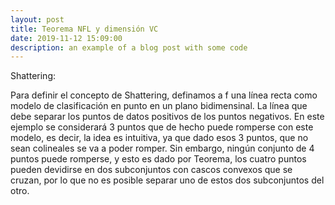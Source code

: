 ```yaml
---
layout: post
title: Teorema NFL y dimensión VC
date: 2019-11-12 15:09:00
description: an example of a blog post with some code
---
```

Shattering:

Para definir el concepto de Shattering, definamos a f una línea recta como modelo de clasificación en punto en un plano bidimensinal. La línea que debe separar los puntos de datos positivos de los puntos negativos. En este ejemplo se considerará 3 puntos que de hecho puede romperse con este modelo, es decir, la idea es intuitiva, ya que dado esos 3 puntos, que no sean colineales se va a poder romper. Sin embargo, ningún conjunto de 4 puntos puede romperse, y esto es dado por Teorema, los cuatro puntos pueden devidirse en dos subconjuntos con cascos convexos que se cruzan, por lo que no es posible separar uno de estos dos subconjuntos del otro. 

